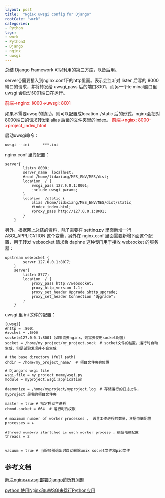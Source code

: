 ```yaml
---
layout: post
title:  "Nginx uwsgi config for Django"
rootCate: "work"
categories:
- Python
tags:
- work
- Python3
- Django
- nginx
- uwsgi
---
```


总结 Django Framework 可以利用的第三方库，以备后用。

<!---more--->

server{}需要插入到nginx.conf下的http里面。表示会监听对 listen 后写的 8000 端口的请求，并将转发给 uwsgi_pass 后的端口8001，而另一个terminal窗口里uwsgi 会启动8001端口在运行。

<font color="#dd0000"> 前端->nginx: 8000->uwsgi: 8001 </font>

如果不需要uwsgi的协助，则可以配置成location  /static 后的形式，nginx会把对8000端口的请求转发到alias 后面的文件夹里的index。
<font color="#dd0000"> 前端->nginx: 8000->project_index_html </font>

启动uwsgi命令：
```
uwsgi --ini      ***.ini
```
nginx.conf 里的配置：
```
server{
		listen 8000;
		server_name  localhost;
		#root /home/lidaxiang/MES_ENV/MES/dist;		
		location  / { 
		    uwsgi_pass 127.0.0.1:8001;
		    include uwsgi_params;	    
		}
		location  /static {
		    alias /home/lidaxiang/MES_ENV/MES/dist/static;
		    #index index.html;
		    #proxy_pass http://127.0.0.1:8001;
		}
	}
```

另外，根据网上总结的资料，除了需要在 setting.py 里面新增一行 ASGI_APPLICATION 这个变量，另外在 nginx.conf 里面需要新增下面这个配置，用于转发 websocket 请求给 daphne 这种专门用于接收 websocket 的服务器：
```
upstream websocket {
	    server 127.0.0.1:8077;
	}																																	
	server{
		listen 8777;
		location  / {
		    proxy_pass http://websocket;
		    proxy_http_version 1.1;
		    proxy_set_header Upgrade $http_upgrade;
		    proxy_set_header Connection "Upgrade";
		}
	}
```

uwsgi 里 ini 文件的配置：
```
[uwsgi]
#http = :8001
#socket = :8000
socket=127.0.0.1:8001（如果需要nginx，则需要使用socket配置）
socket = /home/my_project/my_project.sock  # socket文件的位置，运行时自动生成，但是试验发现并不会生成

# the base directory (full path)
chdir = /home/my_project_name/  # 项目文件夹的位置

# Django's wsgi file
wsgi-file = my_project_name/wsgi.py
module = myproject.wsgi:application

daemonize = /home/myproject/myproject.log  # 存储运行的日志文件， myproject 是我的项目文件夹

master = true # 指定启动主进程
chmod-socket = 664  # 运行时的权限

# maximum number of worker processes ， 设置工作进程的数量，根据电脑配置
processes = 4

#thread numbers startched in each worker process ，根据电脑配置
threads = 2


vacuum = true # 当服务器退出时自动删除unix socket文件和pid文件
```

## 参考文档
[解决nginx+uwsgi部署Django的所有问题](解决nginx+uwsgi部署Django的所有问题)

[python 使用Nginx和uWSGI来运行Python应用](https://www.cnblogs.com/Erick-L/p/7066455.html)
